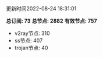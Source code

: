 更新时间2022-08-24 18:31:01

**总订阅: 73**
**总节点: 2882**
**有效节点: 757**
- v2ray节点: 310
- ss节点: 407
- trojan节点: 40
